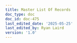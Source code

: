 ```yaml
---
title: Master List Of Records
doc_type: doc
doc_id: doc-475
last_edited_date: '2025-05-25'
last_edited_by: Ryan Laird
version: '1.0'
---
```



